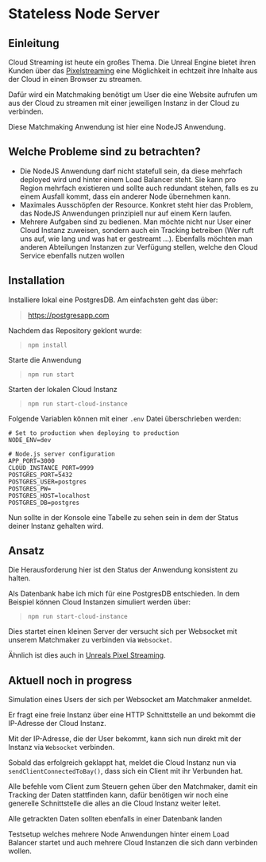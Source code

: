 # Stateless Node Server

## Einleitung
Cloud Streaming ist heute ein großes Thema. Die Unreal Engine bietet ihren Kunden über das [Pixelstreaming](https://github.com/EpicGames/UnrealEngine/blob/release/Engine/Source/Programs/PixelStreaming/WebServers/SignallingWebServer) eine Möglichkeit in echtzeit ihre Inhalte aus der Cloud in einen Browser zu streamen. 

Dafür wird ein Matchmaking benötigt um User die eine Website aufrufen um aus der Cloud zu streamen mit einer jeweiligen Instanz in der Cloud zu verbinden.

Diese Matchmaking Anwendung ist hier eine NodeJS Anwendung. 

## Welche Probleme sind zu betrachten? 
- Die NodeJS Anwendung darf nicht statefull sein, da diese mehrfach deployed wird und hinter einem Load Balancer steht. Sie kann pro Region mehrfach existieren und sollte auch redundant stehen, falls es zu einem Ausfall kommt, dass ein anderer Node übernehmen kann. 
- Maximales Ausschöpfen der Resource. Konkret steht hier das Problem, das NodeJS Anwendungen prinzipiell nur auf einem Kern laufen. 
- Mehrere Aufgaben sind zu bedienen. Man möchte nicht nur User einer Cloud Instanz zuweisen, sondern auch ein Tracking betreiben (Wer ruft uns auf, wie lang und was hat er gestreamt ...). Ebenfalls möchten man anderen Abteilungen Instanzen zur Verfügung stellen, welche den Cloud Service ebenfalls nutzen wollen

## Installation
Installiere lokal eine PostgresDB. 
Am einfachsten geht das über: 
> https://postgresapp.com

Nachdem das Repository geklont wurde:
> `npm install`

Starte die Anwendung
> `npm run start`

Starten der lokalen Cloud Instanz
> `npm run start-cloud-instance`

Folgende Variablen können mit einer `.env` Datei überschrieben werden: 
```
# Set to production when deploying to production
NODE_ENV=dev

# Node.js server configuration
APP_PORT=3000
CLOUD_INSTANCE_PORT=9999
POSTGRES_PORT=5432
POSTGRES_USER=postgres
POSTGRES_PW=
POSTGRES_HOST=localhost
POSTGRES_DB=postgres
```

Nun sollte in der Konsole eine Tabelle zu sehen sein in dem der Status deiner Instanz gehalten wird. 

## Ansatz
Die Herausforderung hier ist den Status der Anwendung konsistent zu halten. 

Als Datenbank habe ich mich für eine PostgresDB entschieden. 
In dem Beispiel können Cloud Instanzen simuliert werden über:
> `npm run start-cloud-instance`

Dies startet einen kleinen Server der versucht sich per Websocket mit unserem Matchmaker zu verbinden via `Websocket`.

Ähnlich ist dies auch in [Unreals Pixel Streaming](https://github.com/EpicGames/UnrealEngine/blob/release/Engine/Source/Programs/PixelStreaming/WebServers/SignallingWebServer/cirrus.js).
 
## Aktuell noch in progress 
Simulation eines Users der sich per Websocket am Matchmaker anmeldet.

Er fragt eine freie Instanz über eine HTTP Schnittstelle an und bekommt die IP-Adresse der Cloud Instanz. 

Mit der IP-Adresse, die der User bekommt, kann sich nun direkt mit der Instanz via `Websocket` verbinden.

Sobald das erfolgreich geklappt hat, meldet die Cloud Instanz nun via `sendClientConnectedToBay()`, dass sich ein Client mit ihr Verbunden hat. 

Alle befehle vom Client zum Steuern gehen über den Matchmaker, damit ein Tracking der Daten stattfinden kann, dafür benötigen wir noch eine generelle Schnittstelle die alles an die Cloud Instanz weiter leitet. 

Alle getrackten Daten sollten ebenfalls in einer Datenbank landen 

Testsetup welches mehrere Node Anwendungen hinter einem Load Balancer startet und auch mehrere Cloud Instanzen die sich dann verbinden wollen. 



